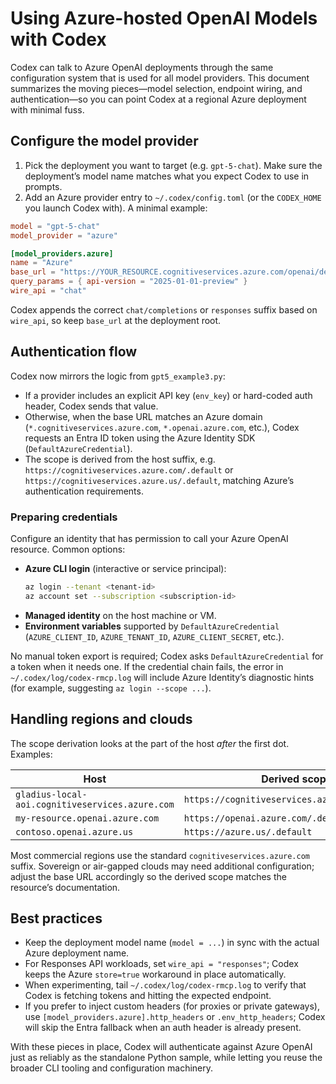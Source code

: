 # Using Azure-hosted OpenAI Models with Codex

Codex can talk to Azure OpenAI deployments through the same configuration system that is used for all model providers. This document summarizes the moving pieces—model selection, endpoint wiring, and authentication—so you can point Codex at a regional Azure deployment with minimal fuss.

## Configure the model provider

1. Pick the deployment you want to target (e.g. `gpt-5-chat`). Make sure the deployment’s model name matches what you expect Codex to use in prompts.
2. Add an Azure provider entry to `~/.codex/config.toml` (or the `CODEX_HOME` you launch Codex with). A minimal example:

```toml
model = "gpt-5-chat"
model_provider = "azure"

[model_providers.azure]
name = "Azure"
base_url = "https://YOUR_RESOURCE.cognitiveservices.azure.com/openai/deployments/gpt-5-chat"
query_params = { api-version = "2025-01-01-preview" }
wire_api = "chat"
```

Codex appends the correct `chat/completions` or `responses` suffix based on `wire_api`, so keep `base_url` at the deployment root.

## Authentication flow

Codex now mirrors the logic from `gpt5_example3.py`:

- If a provider includes an explicit API key (`env_key`) or hard-coded auth header, Codex sends that value.
- Otherwise, when the base URL matches an Azure domain (`*.cognitiveservices.azure.com`, `*.openai.azure.com`, etc.), Codex requests an Entra ID token using the Azure Identity SDK (`DefaultAzureCredential`).
- The scope is derived from the host suffix, e.g. `https://cognitiveservices.azure.com/.default` or `https://cognitiveservices.azure.us/.default`, matching Azure’s authentication requirements.

### Preparing credentials

Configure an identity that has permission to call your Azure OpenAI resource. Common options:

- **Azure CLI login** (interactive or service principal):
  ```bash
  az login --tenant <tenant-id>
  az account set --subscription <subscription-id>
  ```
- **Managed identity** on the host machine or VM.
- **Environment variables** supported by `DefaultAzureCredential` (`AZURE_CLIENT_ID`, `AZURE_TENANT_ID`, `AZURE_CLIENT_SECRET`, etc.).

No manual token export is required; Codex asks `DefaultAzureCredential` for a token when it needs one. If the credential chain fails, the error in `~/.codex/log/codex-rmcp.log` will include Azure Identity’s diagnostic hints (for example, suggesting `az login --scope ...`).

## Handling regions and clouds

The scope derivation looks at the part of the host *after* the first dot. Examples:

| Host                               | Derived scope                                     |
|------------------------------------|---------------------------------------------------|
| `gladius-local-aoi.cognitiveservices.azure.com` | `https://cognitiveservices.azure.com/.default` |
| `my-resource.openai.azure.com`     | `https://openai.azure.com/.default`               |
| `contoso.openai.azure.us`          | `https://azure.us/.default`                       |

Most commercial regions use the standard `cognitiveservices.azure.com` suffix. Sovereign or air-gapped clouds may need additional configuration; adjust the base URL accordingly so the derived scope matches the resource’s documentation.

## Best practices

- Keep the deployment model name (`model = ...`) in sync with the actual Azure deployment name.
- For Responses API workloads, set `wire_api = "responses"`; Codex keeps the Azure `store=true` workaround in place automatically.
- When experimenting, tail `~/.codex/log/codex-rmcp.log` to verify that Codex is fetching tokens and hitting the expected endpoint.
- If you prefer to inject custom headers (for proxies or private gateways), use `[model_providers.azure].http_headers` or `.env_http_headers`; Codex will skip the Entra fallback when an auth header is already present.

With these pieces in place, Codex will authenticate against Azure OpenAI just as reliably as the standalone Python sample, while letting you reuse the broader CLI tooling and configuration machinery.
